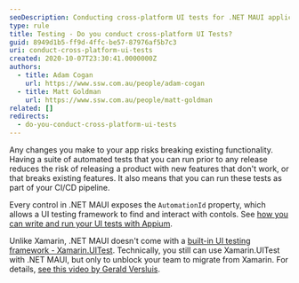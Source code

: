 ```yaml
---
seoDescription: Conducting cross-platform UI tests for .NET MAUI applications with Appium and NUnit.
type: rule
title: Testing - Do you conduct cross-platform UI Tests?
guid: 8949d1b5-ff9d-4ffc-be57-87976af5b7c3
uri: conduct-cross-platform-ui-tests
created: 2020-10-07T23:30:41.0000000Z
authors:
  - title: Adam Cogan
    url: https://www.ssw.com.au/people/adam-cogan
  - title: Matt Goldman
    url: https://www.ssw.com.au/people/matt-goldman
related: []
redirects:
  - do-you-conduct-cross-platform-ui-tests
---
```


Any changes you make to your app risks breaking existing functionality. Having a suite of automated tests that you can run prior to any release reduces the risk of releasing a product with new features that don't work, or that breaks existing features. It also means that you can run these tests as part of your CI/CD pipeline.

<!--endintro-->

Every control in .NET MAUI exposes the `AutomationId` property, which allows a UI testing framework to find and interact with contols. See [how you can write and run your UI tests with Appium](https://learn.microsoft.com/en-us/samples/dotnet/maui-samples/uitest-appium-nunit/).

Unlike Xamarin, .NET MAUI doesn't come with a [built-in UI testing framework - Xamarin.UITest](https://docs.microsoft.com/en-us/appcenter/test-cloud/frameworks/uitest). Technically, you still can use Xamarin.UITest with .NET MAUI, but only to unblock your team to migrate from Xamarin. For details, [see this video by Gerald Versluis](https://www.youtube.com/watch?v=0c2U-TzmTnQ).
